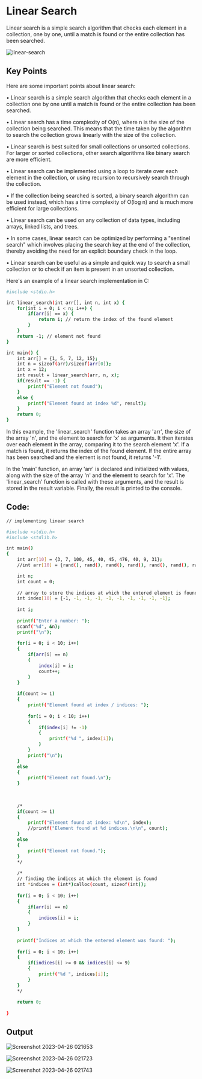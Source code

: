 # Linear Search

Linear search is a simple search algorithm that checks each element in a collection, one by one, until a match is found or the entire collection has been searched.

![linear-search](https://user-images.githubusercontent.com/88421625/234402779-a15266b2-36f0-47a2-897c-47dd9a5e7fa1.gif)


## Key Points
Here are some important points about linear search:

•	Linear search is a simple search algorithm that checks each element in a collection one by one until a match is found or the entire collection has been searched.

•	Linear search has a time complexity of O(n), where n is the size of the collection being searched. This means that the time taken by the algorithm to search the collection grows linearly with the size of the collection.

•	Linear search is best suited for small collections or unsorted collections. For larger or sorted collections, other search algorithms like binary search are more efficient.

•	Linear search can be implemented using a loop to iterate over each element in the collection, or using recursion to recursively search through the collection.

•	If the collection being searched is sorted, a binary search algorithm can be used instead, which has a time complexity of O(log n) and is much more efficient for large collections.

•	Linear search can be used on any collection of data types, including arrays, linked lists, and trees.

•	In some cases, linear search can be optimized by performing a "sentinel search" which involves placing the search key at the end of the collection, thereby avoiding the need for an explicit boundary check in the loop.

•	Linear search can be useful as a simple and quick way to search a small collection or to check if an item is present in an unsorted collection.

Here's an example of a linear search implementation in C:

```bash
#include <stdio.h>

int linear_search(int arr[], int n, int x) {
    for(int i = 0; i < n; i++) {
        if(arr[i] == x) {
            return i; // return the index of the found element
        }
    }
    return -1; // element not found
}

int main() {
    int arr[] = {1, 5, 7, 12, 15};
    int n = sizeof(arr)/sizeof(arr[0]);
    int x = 12;
    int result = linear_search(arr, n, x);
    if(result == -1) {
        printf("Element not found");
    }
    else {
        printf("Element found at index %d", result);
    }
    return 0;
}
```
In this example, the 'linear_search' function takes an array 'arr', the size of the array 'n', and the element to search for 'x' as arguments. It then iterates over each element in the array, comparing it to the search element 'x'. If a match is found, it returns the index of the found element. If the entire array has been searched and the element is not found, it returns '-1'.

In the 'main' function, an array 'arr' is declared and initialized with values, along with the size of the array 'n' and the element to search for 'x'. The 'linear_search' function is called with these arguments, and the result is stored in the result variable. Finally, the result is printed to the console.






## Code:
```bash
// implementing linear search

#include <stdio.h>
#include <stdlib.h>

int main()
{
	int arr[10] = {3, 7, 100, 45, 40, 45, 476, 40, 9, 31};
	//int arr[10] = {rand(), rand(), rand(), rand(), rand(), rand(), rand(), rand(), rand(), rand()};

	int n;
	int count = 0;
	
	// array to store the indices at which the entered element is found (if it is found)
	int index[10] = {-1, -1, -1, -1, -1, -1, -1, -1, -1, -1};
	
	int i;
	
	printf("Enter a number: ");
	scanf("%d", &n);
	printf("\n");
	
	for(i = 0; i < 10; i++)
	{
		if(arr[i] == n)
		{
			index[i] = i;
			count++;
		}
	}
	
	if(count >= 1)
	{
		printf("Element found at index / indices: ");
		
		for(i = 0; i < 10; i++)
		{
			if(index[i] != -1)
			{
				printf("%d ", index[i]);
			}
		}
		printf("\n");
	}
	else
	{
		printf("Element not found.\n");
	}
	
	
	
	/*
	if(count >= 1)
	{
		printf("Element found at index: %d\n", index);
		//printf("Element found at %d indices.\n\n", count);
	}
	else
	{
		printf("Element not found.");
	}
	*/
	
	/*
	// finding the indices at which the element is found
	int *indices = (int*)calloc(count, sizeof(int));
	
	for(i = 0; i < 10; i++)
	{
		if(arr[i] == n)
		{
			indices[i] = i;
		}
	}
	
	printf("Indices at which the entered element was found: ");
	
	for(i = 0; i < 10; i++)
	{
		if(indices[i] >= 0 && indices[i] <= 9)
		{
			printf("%d ", indices[i]);			
		}
	}
	*/
	
	return 0;
	
}
```
## Output
![Screenshot 2023-04-26 021653](https://user-images.githubusercontent.com/88421625/234402269-ba87fe63-3337-4d6f-aa89-91d080a92a25.png)

![Screenshot 2023-04-26 021723](https://user-images.githubusercontent.com/88421625/234402282-558fd7bc-3214-4403-bb76-20df537db155.png)

![Screenshot 2023-04-26 021743](https://user-images.githubusercontent.com/88421625/234402288-64eb1314-425d-4c26-be14-c7573f170387.png)
